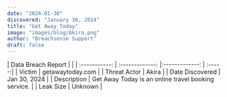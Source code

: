 ```yaml
---
date: "2024-01-30"
discovered: "January 30, 2024"
title: "Get Away Today"
image: "images/blog/Akira.png"
author: "Breachsense Support"
draft: false
---
```


| Data Breach Report           |              | 
| :-----------: | :-------------:     |:-------------:    | :-----:|
| Victim      | getawaytoday.com      | 
| Threat Actor      | Akira      | 
| Date Discovered      | Jan 30, 2024      | 
| Description      | Get Away Today is an online travel booking service.      | 
| Leak Size      | Unknown      | 


